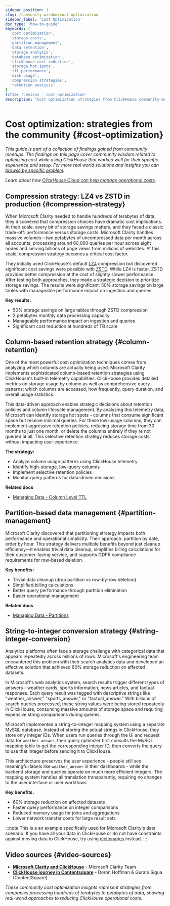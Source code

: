 ```yaml
---
sidebar_position: 1
slug: /community-wisdom/cost-optimization
sidebar_label: 'Cost Optimization'
doc_type: 'how-to-guide'
keywords: [
  'cost optimization',
  'storage costs', 
  'partition management',
  'data retention',
  'storage analysis',
  'database optimization',
  'clickhouse cost reduction',
  'storage hot spots',
  'ttl performance',
  'disk usage',
  'compression strategies',
  'retention analysis'
]
title: 'Lessons - cost optimization'
description: 'Cost optimization strategies from ClickHouse community meetups with real production examples and verified techniques.'
---
```


# Cost optimization: strategies from the community {#cost-optimization}
*This guide is part of a collection of findings gained from community meetups. The findings on this page cover community wisdom related to optimizing cost while using ClickHouse that worked well for their specific experience and setup. For more real world solutions and insights you can [browse by specific problem](./community-wisdom.md).*

*Learn about how [ClickHouse Cloud can help manage operational costs](/cloud/overview)*.

## Compression strategy: LZ4 vs ZSTD in production {#compression-strategy}

When Microsoft Clarity needed to handle hundreds of terabytes of data, they discovered that compression choices have dramatic cost implications. At their scale, every bit of storage savings matters, and they faced a classic trade-off: performance versus storage costs. Microsoft Clarity handles massive volumes—two petabytes of uncompressed data per month across all accounts, processing around 60,000 queries per hour across eight nodes and serving billions of page views from millions of websites. At this scale, compression strategy becomes a critical cost factor.

They initially used ClickHouse's default [LZ4](/sql-reference/statements/create/table#lz4) compression but discovered significant cost savings were possible with [ZSTD](/sql-reference/statements/create/table#zstd). While LZ4 is faster, ZSTD provides better compression at the cost of slightly slower performance. After testing both approaches, they made a strategic decision to prioritize storage savings. The results were significant: 50% storage savings on large tables with manageable performance impact on ingestion and queries.

**Key results:**
- 50% storage savings on large tables through ZSTD compression
- 2 petabytes monthly data processing capacity
- Manageable performance impact on ingestion and queries
- Significant cost reduction at hundreds of TB scale

## Column-based retention strategy {#column-retention}

One of the most powerful cost optimization techniques comes from analyzing which columns are actually being used. Microsoft Clarity implements sophisticated column-based retention strategies using ClickHouse's built-in telemetry capabilities. ClickHouse provides detailed metrics on storage usage by column as well as comprehensive query patterns: which columns are accessed, how frequently, query duration, and overall usage statistics.

This data-driven approach enables strategic decisions about retention policies and column lifecycle management. By analyzing this telemetry data, Microsoft can identify storage hot spots - columns that consume significant space but receive minimal queries. For these low-usage columns, they can implement aggressive retention policies, reducing storage time from 30 months to just one month, or delete the columns entirely if they're not queried at all. This selective retention strategy reduces storage costs without impacting user experience.

**The strategy:**
- Analyze column usage patterns using ClickHouse telemetry
- Identify high-storage, low-query columns
- Implement selective retention policies
- Monitor query patterns for data-driven decisions

**Related docs**
- [Managing Data - Column Level TTL](/observability/managing-data)

## Partition-based data management {#partition-management}

Microsoft Clarity discovered that partitioning strategy impacts both performance and operational simplicity. Their approach: partition by date, order by hour. This strategy delivers multiple benefits beyond just cleanup efficiency—it enables trivial data cleanup, simplifies billing calculations for their customer-facing service, and supports GDPR compliance requirements for row-based deletion.

**Key benefits:**
- Trivial data cleanup (drop partition vs row-by-row deletion)
- Simplified billing calculations
- Better query performance through partition elimination
- Easier operational management

**Related docs**
- [Managing Data - Partitions](/observability/managing-data#partitions)

## String-to-integer conversion strategy {#string-integer-conversion}

Analytics platforms often face a storage challenge with categorical data that appears repeatedly across millions of rows. Microsoft's engineering team encountered this problem with their search analytics data and developed an effective solution that achieved 60% storage reduction on affected datasets.

In Microsoft's web analytics system, search results trigger different types of answers - weather cards, sports information, news articles, and factual responses. Each query result was tagged with descriptive strings like "weather_answer," "sports_answer," or "factual_answer." With billions of search queries processed, these string values were being stored repeatedly in ClickHouse, consuming massive amounts of storage space and requiring expensive string comparisons during queries.

Microsoft implemented a string-to-integer mapping system using a separate MySQL database. Instead of storing the actual strings in ClickHouse, they store only integer IDs. When users run queries through the UI and request data for `weather_answer`, their query optimizer first consults the MySQL mapping table to get the corresponding integer ID, then converts the query to use that integer before sending it to ClickHouse.

This architecture preserves the user experience - people still see meaningful labels like `weather_answer` in their dashboards - while the backend storage and queries operate on much more efficient integers. The mapping system handles all translation transparently, requiring no changes to the user interface or user workflows.

**Key benefits:**
- 60% storage reduction on affected datasets
- Faster query performance on integer comparisons
- Reduced memory usage for joins and aggregations
- Lower network transfer costs for large result sets

:::note
This is a an example specifically used for Microsoft Clarity's data scenario. If you have all your data in ClickHouse or do not have constraints against moving data to ClickHouse, try using [dictionaries](/dictionary) instead.
:::

## Video sources {#video-sources}

- **[Microsoft Clarity and ClickHouse](https://www.youtube.com/watch?v=rUVZlquVGw0)** - Microsoft Clarity Team
- **[ClickHouse journey in Contentsquare](https://www.youtube.com/watch?v=zvuCBAl2T0Q)** - Doron Hoffman & Guram Sigua (ContentSquare)

*These community cost optimization insights represent strategies from companies processing hundreds of terabytes to petabytes of data, showing real-world approaches to reducing ClickHouse operational costs.*